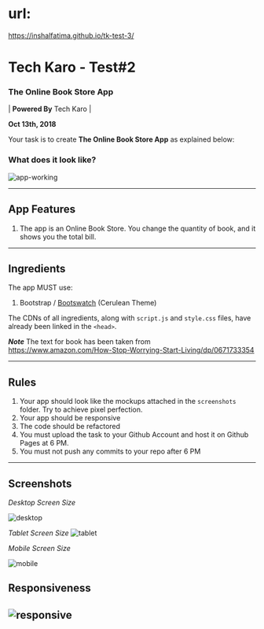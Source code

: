 # url:
https://inshalfatima.github.io/tk-test-3/


# Tech Karo - Test#2
### The Online Book Store App

| **Powered By** Tech Karo  |

**Oct 13th, 2018**

Your task is to create **The Online Book Store App** as explained below:

### What does it look like?

![app-working](https://user-images.githubusercontent.com/10798986/46901349-3bb1ef80-cecb-11e8-82cc-f8bae53e231c.gif)

----

## App Features
1. The app is an Online Book Store. You change the quantity of book, and it shows you the total bill.
---

## Ingredients
The app MUST use:
1. Bootstrap / [Bootswatch](https://bootswatch.com/) (Cerulean Theme)

The CDNs of all ingredients, along with `script.js` and `style.css` files, have already been linked in the `<head>`.

***Note*** The text for book has been taken from https://www.amazon.com/How-Stop-Worrying-Start-Living/dp/0671733354

----

## Rules
1. Your app should look like the mockups attached in the `screenshots` folder. Try to achieve pixel perfection.
2. Your app should be responsive
3. The code should be refactored
4. You must upload the task to your Github Account and host it on Github Pages at 6 PM. 
5. You must not push any commits to your repo after 6 PM

----

## Screenshots

*Desktop Screen Size*

![desktop](https://user-images.githubusercontent.com/10798986/46901299-5f286a80-ceca-11e8-802b-375dba1d9978.png)

*Tablet Screen Size*
![tablet](https://user-images.githubusercontent.com/10798986/46901302-5fc10100-ceca-11e8-95a9-4fec7b9ed312.png)


*Mobile Screen Size*

![mobile](https://user-images.githubusercontent.com/10798986/46901300-5fc10100-ceca-11e8-8b52-f80fb4a59e16.png)

## Responsiveness
![responsive](https://user-images.githubusercontent.com/10798986/46901301-5fc10100-ceca-11e8-98b5-0fadf5747341.gif)
------
